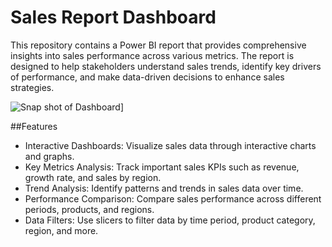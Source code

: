 # Sales Report Dashboard
This repository contains a Power BI report that provides comprehensive insights into sales performance across various metrics. The report is designed to help stakeholders understand sales trends, identify key drivers of performance, and make data-driven decisions to enhance sales strategies.


![Snap shot of Dashboard]([(https://github.com/karthikykr/e-commerce-sales-report-power-BI-dashboard-/blob/main/image.png))]


##Features
- Interactive Dashboards: Visualize sales data through interactive charts and graphs.
- Key Metrics Analysis: Track important sales KPIs such as revenue, growth rate, and sales by region.
- Trend Analysis: Identify patterns and trends in sales data over time.
- Performance Comparison: Compare sales performance across different periods, products, and regions.
- Data Filters: Use slicers to filter data by time period, product category, region, and more.

